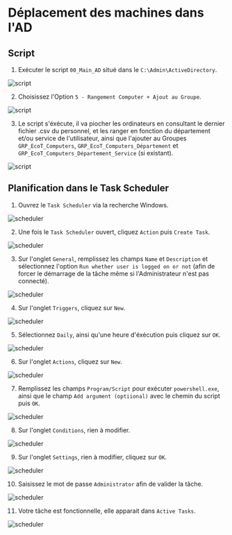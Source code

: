 # Déplacement des machines dans l'AD

## Script

1. Exécuter le script `00_Main_AD` situé dans le `C:\Admin\ActiveDirectory`.

![script](/ressource/S11/scripts/Scripts_AD_01.PNG)

2. Choisissez l'Option `5 - Rangement Computer + Ajout au Groupe`.

![script](/ressource/S11/scripts/Scripts_AD_02.PNG)

3. Le script s'éxécute, il va piocher les ordinateurs en consultant le dernier fichier .csv du personnel, et les ranger en fonction du département et/ou service de l'utilisateur, ainsi que l'ajouter au Groupes `GRP_EcoT_Computers`, `GRP_EcoT_Computers_Département` et `GRP_EcoT_Computers_Département_Service` (si existant).

![script](/ressource/S11/scripts/Scripts_AD_10.PNG)


## Planification dans le Task Scheduler

1. Ouvrez le `Task Scheduler` via la recherche Windows.

![scheduler](/ressource/S13/scheduler/Task_Scheduler_01.PNG)

2. Une fois le `Task Scheduler` ouvert, cliquez `Action` puis `Create Task`.

![scheduler](/ressource/S13/scheduler/Task_Scheduler_02.PNG)

3. Sur l'onglet `General`, remplissez les champs `Name` et `Description` et sélectionnez l'option `Run whether user is logged on or not` (afin de forcer le démarrage de la tâche même si l'Administrateur n'est pas connecté).

![scheduler](/ressource/S13/scheduler/Task_Scheduler_03.PNG)

4. Sur l'onglet `Triggers`, cliquez sur `New`.

![scheduler](/ressource/S13/scheduler/Task_Scheduler_04.PNG)

5. Sélectionnez `Daily`, ainsi qu'une heure d'éxécution puis cliquez sur `OK`.

![scheduler](/ressource/S13/scheduler/Task_Scheduler_05.PNG)

6. Sur l'onglet `Actions`, cliquez sur `New`.

![scheduler](/ressource/S13/scheduler/Task_Scheduler_06.PNG)

7. Remplissez les champs `Program/Script` pour exécuter `powershell.exe`, ainsi que le champ `Add argument (optiional)` avec le chemin du script puis `OK`.

![scheduler](/ressource/S13/scheduler/Task_Scheduler_07.PNG)

8. Sur l'onglet `Conditions`, rien à modifier. 

![scheduler](/ressource/S13/scheduler/Task_Scheduler_08.PNG)

9. Sur l'onglet `Settings`, rien à modifier, cliquez sur `OK`.

![scheduler](/ressource/S13/scheduler/Task_Scheduler_09.PNG)

10. Saisissez le mot de passe `Administrator` afin de valider la tâche.

![scheduler](/ressource/S13/scheduler/Task_Scheduler_10.PNG)

11. Votre tâche est fonctionnelle, elle apparait dans `Active Tasks`.

![scheduler](/ressource/S13/scheduler/Task_Scheduler_11.PNG)